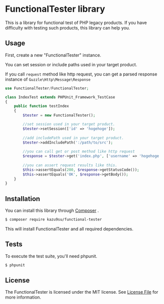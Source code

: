 # FunctionalTester library

This is a library for functional test of PHP legacy products.
If you have difficulty with testing such products, this library can help you.

## Usage

First, create a new "FunctionalTester" instance.

You can set session or include paths used in your target product.

If you call `request` method like http request, you can get a parsed response instance of `Guzzle\Http\Message\Response`

```php
use FunctionalTester/FunctionalTester;

class IndexTest extends PHPUnit_Framework_TestCase
{
    public function testIndex
    {
        $tester = new FunctionalTester();

        //set session used in your target product.
        $tester->setSession(['id' => 'hogehoge']);
        
        //add includePath used in your target product.
        $tester->addIncludePath(':/path/to/src');
        
        //you can call get or post method like http request
        $response = $tester->get('index.php', ['username' => 'hogehoge']);
        
        //you can assert request results like this.
        $this->assertEquals(200, $response->getStatusCode());
        $this->assertEquals('OK', $response->getBody());
    }
}
```
## Installation

You can install this library through  [Composer](https://getcomposer.org/) .

```bash
$ composer require kazu9su/functional-tester
```

This will install FunctionalTester and all required dependencies.

## Tests

To execute the test suite, you'll need phpunit.

```bash
$ phpunit
```

## License

The FunctionalTester is licensed under the MIT license. See [License File](LICENSE.md) for more information.
